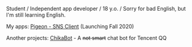 Student / Independent app developer / 18 y.o. / Sorry for bad English, but I'm still learning English.

My apps: [Pigeon - SNS Client](https://pigeon.qpomelo.app) (Launching Fall 2020)

Another projects: [ChikaBot](https://github.com/qpomelo/chikabot) - A ~~not smart~~ chat bot for Tencent QQ

